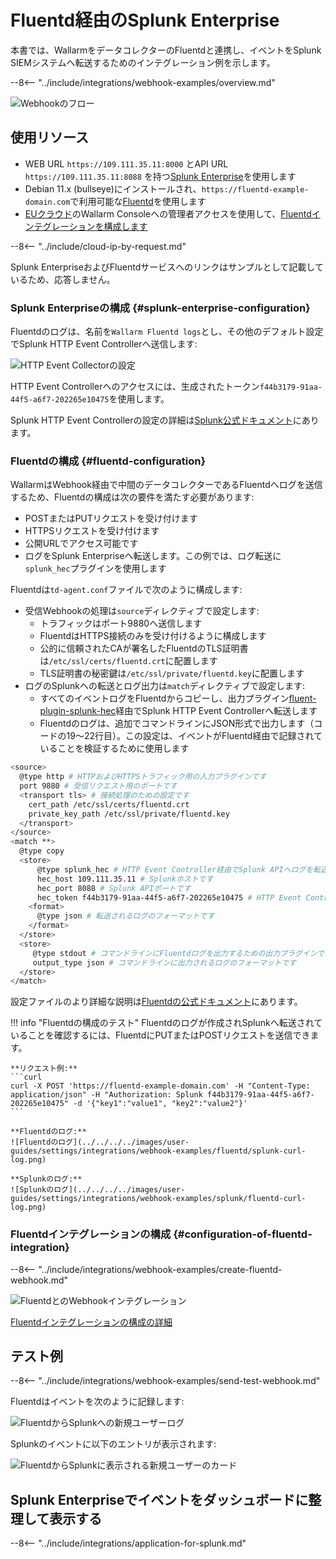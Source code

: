 [splunk-dashboard-by-wallarm-img]: ../../../../images/user-guides/settings/integrations/splunk-dashboard-by-wallarm.png

# Fluentd経由のSplunk Enterprise

本書では、WallarmをデータコレクターのFluentdと連携し、イベントをSplunk SIEMシステムへ転送するためのインテグレーション例を示します。

--8<-- "../include/integrations/webhook-examples/overview.md"

![Webhookのフロー](../../../../images/user-guides/settings/integrations/webhook-examples/fluentd/splunk-scheme.png)

## 使用リソース

* WEB URL `https://109.111.35.11:8000` とAPI URL `https://109.111.35.11:8088` を持つ[Splunk Enterprise](#splunk-enterprise-configuration)を使用します
* Debian 11.x (bullseye)にインストールされ、`https://fluentd-example-domain.com`で利用可能な[Fluentd](#fluentd-configuration)を使用します
* [EUクラウド](https://my.wallarm.com)のWallarm Consoleへの管理者アクセスを使用して、[Fluentdインテグレーションを構成します](#configuration-of-fluentd-integration)

--8<-- "../include/cloud-ip-by-request.md"

Splunk EnterpriseおよびFluentdサービスへのリンクはサンプルとして記載しているため、応答しません。

### Splunk Enterpriseの構成 {#splunk-enterprise-configuration}

Fluentdのログは、名前を`Wallarm Fluentd logs`とし、その他のデフォルト設定でSplunk HTTP Event Controllerへ送信します:

![HTTP Event Collectorの設定](../../../../images/user-guides/settings/integrations/webhook-examples/splunk/fluentd-setup.png)

HTTP Event Controllerへのアクセスには、生成されたトークン`f44b3179-91aa-44f5-a6f7-202265e10475`を使用します。

Splunk HTTP Event Controllerの設定の詳細は[Splunk公式ドキュメント](https://docs.splunk.com/Documentation/Splunk/8.0.5/Data/UsetheHTTPEventCollector)にあります。

### Fluentdの構成 {#fluentd-configuration}

WallarmはWebhook経由で中間のデータコレクターであるFluentdへログを送信するため、Fluentdの構成は次の要件を満たす必要があります:

* POSTまたはPUTリクエストを受け付けます
* HTTPSリクエストを受け付けます
* 公開URLでアクセス可能です
* ログをSplunk Enterpriseへ転送します。この例では、ログ転送に`splunk_hec`プラグインを使用します

Fluentdは`td-agent.conf`ファイルで次のように構成します:

* 受信Webhookの処理は`source`ディレクティブで設定します:
    * トラフィックはポート9880へ送信します
    * FluentdはHTTPS接続のみを受け付けるように構成します
    * 公的に信頼されたCAが署名したFluentdのTLS証明書は`/etc/ssl/certs/fluentd.crt`に配置します
    * TLS証明書の秘密鍵は`/etc/ssl/private/fluentd.key`に配置します
* ログのSplunkへの転送とログ出力は`match`ディレクティブで設定します:
    * すべてのイベントログをFluentdからコピーし、出力プラグイン[fluent-plugin-splunk-hec](https://github.com/splunk/fluent-plugin-splunk-hec)経由でSplunk HTTP Event Controllerへ転送します
    * Fluentdのログは、追加でコマンドラインにJSON形式で出力します（コードの19〜22行目）。この設定は、イベントがFluentd経由で記録されていることを検証するために使用します

```bash linenums="1"
<source>
  @type http # HTTPおよびHTTPSトラフィック用の入力プラグインです
  port 9880 # 受信リクエスト用のポートです
  <transport tls> # 接続処理のための設定です
    cert_path /etc/ssl/certs/fluentd.crt
    private_key_path /etc/ssl/private/fluentd.key
  </transport>
</source>
<match **>
  @type copy
  <store>
      @type splunk_hec # HTTP Event Controller経由でSplunk APIへログを転送するための出力プラグインfluent-plugin-splunk-hecです
      hec_host 109.111.35.11 # Splunkホストです
      hec_port 8088 # Splunk APIポートです
      hec_token f44b3179-91aa-44f5-a6f7-202265e10475 # HTTP Event Controllerトークンです
    <format>
      @type json # 転送されるログのフォーマットです
    </format>
  </store>
  <store>
     @type stdout # コマンドラインにFluentdログを出力するための出力プラグインです
     output_type json # コマンドラインに出力されるログのフォーマットです
  </store>
</match>
```

設定ファイルのより詳細な説明は[Fluentdの公式ドキュメント](https://docs.fluentd.org/configuration/config-file)にあります。

!!! info "Fluentdの構成のテスト"
    Fluentdのログが作成されSplunkへ転送されていることを確認するには、FluentdにPUTまたはPOSTリクエストを送信できます。

    **リクエスト例:**
    ```curl
    curl -X POST 'https://fluentd-example-domain.com' -H "Content-Type: application/json" -H "Authorization: Splunk f44b3179-91aa-44f5-a6f7-202265e10475" -d '{"key1":"value1", "key2":"value2"}'
    ```

    **Fluentdのログ:**
    ![Fluentdのログ](../../../../images/user-guides/settings/integrations/webhook-examples/fluentd/splunk-curl-log.png)

    **Splunkのログ:**
    ![Splunkのログ](../../../../images/user-guides/settings/integrations/webhook-examples/splunk/fluentd-curl-log.png)

### Fluentdインテグレーションの構成 {#configuration-of-fluentd-integration}

--8<-- "../include/integrations/webhook-examples/create-fluentd-webhook.md"

![FluentdとのWebhookインテグレーション](../../../../images/user-guides/settings/integrations/add-fluentd-integration.png)

[Fluentdインテグレーションの構成の詳細](../fluentd.md)

## テスト例

--8<-- "../include/integrations/webhook-examples/send-test-webhook.md"

Fluentdはイベントを次のように記録します:

![FluentdからSplunkへの新規ユーザーログ](../../../../images/user-guides/settings/integrations/webhook-examples/fluentd/splunk-user-log.png)

Splunkのイベントに以下のエントリが表示されます:

![FluentdからSplunkに表示される新規ユーザーのカード](../../../../images/user-guides/settings/integrations/webhook-examples/splunk/fluentd-user.png)

## Splunk Enterpriseでイベントをダッシュボードに整理して表示する

--8<-- "../include/integrations/application-for-splunk.md"